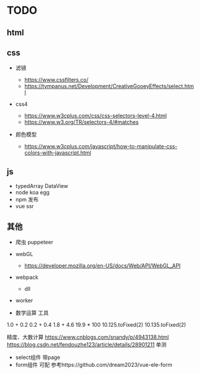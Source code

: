 # TODO

## html

## css 
- 滤镜 
    - https://www.cssfilters.co/
    - https://tympanus.net/Development/CreativeGooeyEffects/select.html

- css4 
    - https://www.w3cplus.com/css/css-selectors-level-4.html
    - https://www.w3.org/TR/selectors-4/#matches

- 颜色模型
    - https://www.w3cplus.com/javascript/how-to-manipulate-css-colors-with-javascript.html


## js
- typedArray  DataView
- node koa egg
- npm 发布
- vue ssr


## 其他
- 爬虫 puppeteer

- webGL
    - https://developer.mozilla.org/en-US/docs/Web/API/WebGL_API

- webpack
	- dll
    
- worker


- 数学运算 工具

1.0 + 0.2
0.2 + 0.4
1.8 + 4.6
19.9 * 100
10.125.toFixed(2) 
10.135.toFixed(2) 

精度、大数计算
https://www.cnblogs.com/snandy/p/4943138.html
https://blog.csdn.net/fendouzhe123/article/details/28901211
单测

- select组件 带page
- form组件 可配 参考https://github.com/dream2023/vue-ele-form





